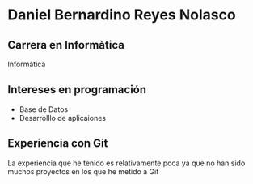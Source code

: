 # Daniel Bernardino Reyes Nolasco
## Carrera en Informàtica
Informàtica
## Intereses en programación
- Base de Datos
- Desarrolllo de aplicaiones
## Experiencia con Git
La experiencia que he tenido es relativamente poca ya que no han sido muchos proyectos en los que he metido a Git
